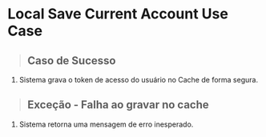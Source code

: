 # Local Save Current Account Use Case

> ## Caso de Sucesso
1. Sistema grava o token de acesso do usuário no Cache de forma segura.

> ## Exceção - Falha ao gravar no cache
1. Sistema retorna uma mensagem de erro inesperado.